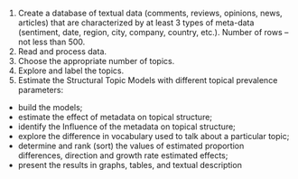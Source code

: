 1. Create a database of textual data (comments, reviews, opinions, news, articles) that are
characterized by at least 3 types of meta-data (sentiment, date, region, city, company, country, etc.).
Number of rows – not less than 500.
2. Read and process data.
3. Choose the appropriate number of topics.
4. Explore and label the topics.
5. Estimate the Structural Topic Models with different topical prevalence parameters:
- build the models;
- estimate the effect of metadata on topical structure;
- identify the Influence of the metadata on topical structure;
- explore the difference in vocabulary used to talk about a particular topic;
- determine and rank (sort) the values of estimated proportion differences, direction and growth
rate estimated effects;
- present the results in graphs, tables, and textual description
